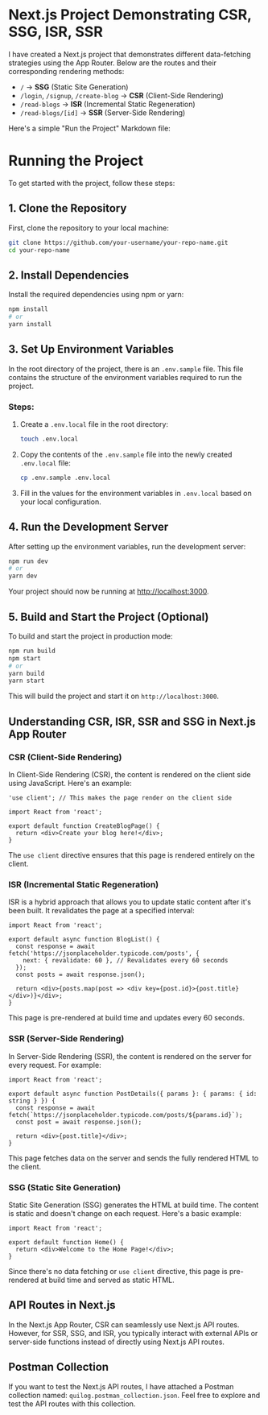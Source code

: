 # Next.js Project Demonstrating CSR, SSG, ISR, SSR

I have created a Next.js project that demonstrates different data-fetching strategies using the App Router. Below are the routes and their corresponding rendering methods:

- `/` -> **SSG** (Static Site Generation)
- `/login`, `/signup`, `/create-blog` -> **CSR** (Client-Side Rendering)
- `/read-blogs` -> **ISR** (Incremental Static Regeneration)
- `/read-blogs/[id]` -> **SSR** (Server-Side Rendering)

Here's a simple "Run the Project" Markdown file:

# Running the Project

To get started with the project, follow these steps:

## 1. Clone the Repository

First, clone the repository to your local machine:

```bash
git clone https://github.com/your-username/your-repo-name.git
cd your-repo-name
```

## 2. Install Dependencies

Install the required dependencies using npm or yarn:

```bash
npm install
# or
yarn install
```

## 3. Set Up Environment Variables

In the root directory of the project, there is an `.env.sample` file. This file contains the structure of the environment variables required to run the project.

### Steps:

1. Create a `.env.local` file in the root directory:

   ```bash
   touch .env.local
   ```

2. Copy the contents of the `.env.sample` file into the newly created `.env.local` file:

   ```bash
   cp .env.sample .env.local
   ```

3. Fill in the values for the environment variables in `.env.local` based on your local configuration.

## 4. Run the Development Server

After setting up the environment variables, run the development server:

```bash
npm run dev
# or
yarn dev
```

Your project should now be running at [http://localhost:3000](http://localhost:3000).

## 5. Build and Start the Project (Optional)

To build and start the project in production mode:

```bash
npm run build
npm start
# or
yarn build
yarn start
```

This will build the project and start it on `http://localhost:3000`.

## Understanding CSR, ISR, SSR and SSG in Next.js App Router

### CSR (Client-Side Rendering)

In Client-Side Rendering (CSR), the content is rendered on the client side using JavaScript. Here's an example:

```tsx
'use client'; // This makes the page render on the client side

import React from 'react';

export default function CreateBlogPage() {
  return <div>Create your blog here!</div>;
}
```

The `use client` directive ensures that this page is rendered entirely on the client.

### ISR (Incremental Static Regeneration)

ISR is a hybrid approach that allows you to update static content after it's been built. It revalidates the page at a specified interval:

```tsx
import React from 'react';

export default async function BlogList() {
  const response = await fetch('https://jsonplaceholder.typicode.com/posts', {
    next: { revalidate: 60 }, // Revalidates every 60 seconds
  });
  const posts = await response.json();

  return <div>{posts.map(post => <div key={post.id}>{post.title}</div>)}</div>;
}
```

This page is pre-rendered at build time and updates every 60 seconds.


### SSR (Server-Side Rendering)

In Server-Side Rendering (SSR), the content is rendered on the server for every request. For example:

```tsx
import React from 'react';

export default async function PostDetails({ params }: { params: { id: string } }) {
  const response = await fetch(`https://jsonplaceholder.typicode.com/posts/${params.id}`);
  const post = await response.json();

  return <div>{post.title}</div>;
}
```

This page fetches data on the server and sends the fully rendered HTML to the client.

### SSG (Static Site Generation)

Static Site Generation (SSG) generates the HTML at build time. The content is static and doesn't change on each request. Here's a basic example:

```tsx
import React from 'react';

export default function Home() {
  return <div>Welcome to the Home Page!</div>;
}
```

Since there's no data fetching or `use client` directive, this page is pre-rendered at build time and served as static HTML.


## API Routes in Next.js

In the Next.js App Router, CSR can seamlessly use Next.js API routes. However, for SSR, SSG, and ISR, you typically interact with external APIs or server-side functions instead of directly using Next.js API routes.

## Postman Collection

If you want to test the Next.js API routes, I have attached a Postman collection named: `quilog.postman_collection.json`. Feel free to explore and test the API routes with this collection.
